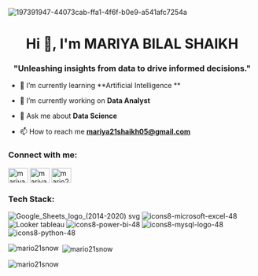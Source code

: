 ![197391947-44073cab-ffa1-4f6f-b0e9-a541afc7254a](https://user-images.githubusercontent.com/88282209/219847233-29bf097e-a376-4da1-92a2-dc0412ab170e.gif)

<h1 align="center">Hi 👋, I'm MARIYA BILAL SHAIKH</h1>
<h3 align="center">"Unleashing insights from data to drive informed decisions."</h3>

- 🌱 I’m currently learning **Artificial Intelligence **

- 🔭 I’m currently working on **Data Analyst**

- 💬 Ask me about **Data Science**

- 📫 How to reach me **mariya21shaikh05@gmail.com**

<h3 align="left">Connect with me:</h3>
<p align="left">
<a href="https://linkedin.com/in/mariya-bilal-shaikh" target="blank"><img align="center" src="https://raw.githubusercontent.com/rahuldkjain/github-profile-readme-generator/master/src/images/icons/Social/linked-in-alt.svg" alt="mariya-bilal-shaikh" height="30" width="40" /></a>
<a href="https://kaggle.com/mariyabilalshaikh" target="blank"><img align="center" src="https://raw.githubusercontent.com/rahuldkjain/github-profile-readme-generator/master/src/images/icons/Social/kaggle.svg" alt="mariyabilalshaikh" height="30" width="40" /></a>
<a href="https://instagram.com/mario21snow" target="blank"><img align="center" src="https://raw.githubusercontent.com/rahuldkjain/github-profile-readme-generator/master/src/images/icons/Social/instagram.svg" alt="mario21snow" height="30" width="40" /></a>
</p>

<h3 align="left">Tech Stack:</h3>


![Google_Sheets_logo_(2014-2020) svg](https://user-images.githubusercontent.com/88282209/219849720-ed8644c5-99ad-48fb-96b2-f1b0482c53a4.png)
![icons8-microsoft-excel-48](https://user-images.githubusercontent.com/88282209/219850028-c4d7451a-3708-4281-bb74-9fc56bdf10ef.png)
![Looker tableau](https://user-images.githubusercontent.com/88282209/219849609-5cb486be-1538-4cfc-82b9-7999dd43c55e.png)
![icons8-power-bi-48](https://user-images.githubusercontent.com/88282209/219850388-778ed3c5-d78d-4246-bbc3-e311715fa147.png)
![icons8-mysql-logo-48](https://user-images.githubusercontent.com/88282209/219851299-c7a82c04-3e11-4888-9621-257750214be4.png)
![icons8-python-48](https://user-images.githubusercontent.com/88282209/219851446-10e4c0ac-fa76-47fc-bdd1-aebeed58c920.png)



<p><img align="left" src="https://github-readme-stats.vercel.app/api/top-langs?username=mario21snow&show_icons=true&locale=en&layout=compact" alt="mario21snow" /></p>

<p>&nbsp;<img align="center" src="https://github-readme-stats.vercel.app/api?username=mario21snow&show_icons=true&locale=en" alt="mario21snow" /></p>

<p><img align="center" src="https://github-readme-streak-stats.herokuapp.com/?user=mario21snow&" alt="mario21snow" /></p>


